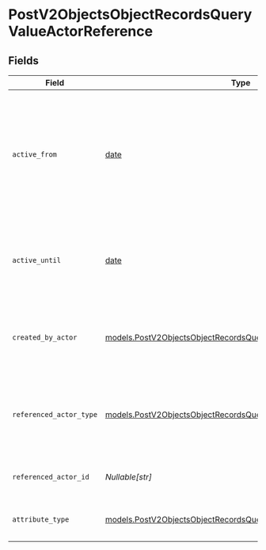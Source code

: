 # PostV2ObjectsObjectRecordsQueryValueActorReference


## Fields

| Field                                                                                                                                        | Type                                                                                                                                         | Required                                                                                                                                     | Description                                                                                                                                  | Example                                                                                                                                      |
| -------------------------------------------------------------------------------------------------------------------------------------------- | -------------------------------------------------------------------------------------------------------------------------------------------- | -------------------------------------------------------------------------------------------------------------------------------------------- | -------------------------------------------------------------------------------------------------------------------------------------------- | -------------------------------------------------------------------------------------------------------------------------------------------- |
| `active_from`                                                                                                                                | [date](https://docs.python.org/3/library/datetime.html#date-objects)                                                                         | :heavy_check_mark:                                                                                                                           | The point in time at which this value was made "active". `active_from` can be considered roughly analogous to `created_at`.                  | 2023-01-01T15:00:00.000000000Z                                                                                                               |
| `active_until`                                                                                                                               | [date](https://docs.python.org/3/library/datetime.html#date-objects)                                                                         | :heavy_check_mark:                                                                                                                           | The point in time at which this value was deactivated. If `null`, the value is active.                                                       | 2023-01-01T15:00:00.000000000Z                                                                                                               |
| `created_by_actor`                                                                                                                           | [models.PostV2ObjectsObjectRecordsQueryCreatedByActor1](../models/postv2objectsobjectrecordsquerycreatedbyactor1.md)                         | :heavy_check_mark:                                                                                                                           | The actor that created this value.                                                                                                           | {<br/>"type": "workspace-member",<br/>"id": "50cf242c-7fa3-4cad-87d0-75b1af71c57b"<br/>}                                                     |
| `referenced_actor_type`                                                                                                                      | [models.PostV2ObjectsObjectRecordsQueryReferencedActorType](../models/postv2objectsobjectrecordsqueryreferencedactortype.md)                 | :heavy_check_mark:                                                                                                                           | The type of the referenced actor. [Read more information on actor types here](/docs/actors).                                                 | workspace-member                                                                                                                             |
| `referenced_actor_id`                                                                                                                        | *Nullable[str]*                                                                                                                              | :heavy_check_mark:                                                                                                                           | The ID of the referenced actor.                                                                                                              | 50cf242c-7fa3-4cad-87d0-75b1af71c57b                                                                                                         |
| `attribute_type`                                                                                                                             | [models.PostV2ObjectsObjectRecordsQueryAttributeTypeActorReference](../models/postv2objectsobjectrecordsqueryattributetypeactorreference.md) | :heavy_check_mark:                                                                                                                           | The attribute type of the value.                                                                                                             | actor-reference                                                                                                                              |